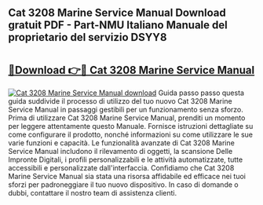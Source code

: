 ## Cat 3208 Marine Service Manual Download gratuit PDF - Part-NMU Italiano Manuale del proprietario del servizio DSYY8

# <h2><a href="http://dfc18q.blite.top/?on=Cat+3208+Marine+Service+Manual">🔗Download 👉🔴 Cat 3208 Marine Service Manual</a></h2>

[![Cat 3208 Marine Service Manual download](https://i.imgur.com/lujVjoI.png)](http://dfc18q.blite.top/?on=Cat+3208+Marine+Service+Manual)
Guida passo passo questa guida suddivide il processo di utilizzo del tuo nuovo Cat 3208 Marine Service Manual in passaggi gestibili per un funzionamento senza sforzo. Prima di utilizzare Cat 3208 Marine Service Manual, prenditi un momento per leggere attentamente questo Manuale. Fornisce istruzioni dettagliate su come configurare il prodotto, nonché informazioni su come utilizzare le sue varie funzioni e capacità. Le funzionalità avanzate di Cat 3208 Marine Service Manual includono il rilevamento di oggetti, la scansione Delle Impronte Digitali, i profili personalizzabili e le attività automatizzate, tutte accessibili e personalizzate dall'interfaccia. Confidiamo che Cat 3208 Marine Service Manual sia stata una risorsa affidabile ed efficace nei tuoi sforzi per padroneggiare il tuo nuovo dispositivo. In caso di domande o dubbi, contattare il nostro team di assistenza clienti.
